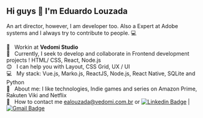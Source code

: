 ## Hi guys 👋 I'm Eduardo Louzada

An art director, however, I am developer too. Also a Expert at Adobe systems and I always try to contribute to people. :computer:

 :rocket:  &nbsp; Workin at **Vedomi Studio**
 <br/> :purple_heart: &nbsp; Currently, I seek to develop and collaborate in Frontend development projects ! HTML/ CSS, React, Node.js 
 <br/> :blush: &nbsp; I can help you with Layout, CSS Grid, UX / UI
 <br/> :computer: &nbsp; My stack: Vue.js, Marko.js, ReactJS, Node.js, React Native, SQLite and Python
 <br/> 💬  &nbsp; About me: I like technologies, Indie games and series on Amazon Prime, Rakuten Viki and Netflix
 <br/> :email: &nbsp; How to contact me ealouzada@vedomi.com.br or [![Linkedin Badge](https://img.shields.io/badge/-EduardoLouzada-blue?style=flat-square&logo=Linkedin&logoColor=white&link=https://www.linkedin.com/in/ealouzada/)](https://www.linkedin.com/in/ealouzada/) 
| 
[![Gmail Badge](https://img.shields.io/badge/-ealouzada@gmail.com-c14438?style=flat-square&logo=Gmail&logoColor=white&link=mailto:ealouzada@gmail.com)](mailto:ealouzada@gmail.com)
